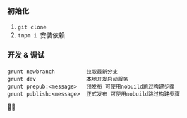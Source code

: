 ### 初始化
1. ```git clone```
2. ```tnpm i ```安装依赖

### 开发 & 调试
```
grunt newbranch          拉取最新分支
grunt dev                本地开发启动服务
grunt prepub:<message>   预发布 可使用nobuild跳过构建步骤
grunt publish:<message>  正式发布 可使用nobuild跳过构建步骤
```

